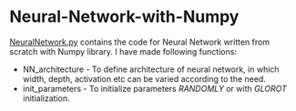 # Neural-Network-with-Numpy
[NeuralNetwork.py]() contains the code for Neural Network written from scratch with Numpy library. I have made following functions:</br>
* NN_architecture - To define architecture of neural network, in which width, depth, activation etc can be varied according to the need.
* init_parameters - To initialize parameters *RANDOMLY* or with *GLOROT* initialization.  
